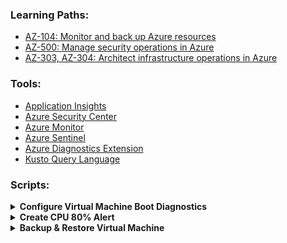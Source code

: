 ### Learning Paths:
- [AZ-104: Monitor and back up Azure resources](https://docs.microsoft.com/en-us/learn/paths/az-104-monitor-backup-resources/)
- [AZ-500: Manage security operations in Azure](https://docs.microsoft.com/en-us/learn/paths/manage-security-operations/)
- [AZ-303, AZ-304: Architect infrastructure operations in Azure](https://docs.microsoft.com/en-us/learn/paths/architect-infrastructure-operations/)

### Tools:
- [Application Insights](https://docs.microsoft.com/en-us/azure/azure-monitor/app/app-insights-overview)
- [Azure Security Center](https://azure.microsoft.com/en-us/services/security-center/)
- [Azure Monitor](https://docs.microsoft.com/en-us/azure/azure-monitor/overview)
- [Azure Sentinel](https://docs.microsoft.com/en-us/azure/sentinel/overview)
- [Azure Diagnostics Extension](https://docs.microsoft.com/en-us/azure/azure-monitor/platform/diagnostics-extension-overview)
- [Kusto Query Language](https://docs.microsoft.com/en-us/azure/data-explorer/kusto/concepts/)

### Scripts:
<details>
  <summary><b>Configure Virtual Machine Boot Diagnostics</b></summary>
  
  ```
STORAGE=metricsstorage$RANDOM

az storage account create \
    --name $STORAGE \
    --sku Standard_LRS \
    --location eastus2 \
    --resource-group learn-2d3f4c3e-f5bf-4adb-a7be-a6572787dd70
	
az vm create \
    --name monitored-linux-vm \
    --image UbuntuLTS \
    --size Standard_B1s \
    --location eastus2 \
    --admin-username azureuser \
	--admin-password abcABC123'!@#' \
    --boot-diagnostics-storage $STORAGE \
    --resource-group learn-2d3f4c3e-f5bf-4adb-a7be-a6572787dd70 \
    --generate-ssh-keys
	
  ```
</details>

<details>
  <summary><b>Create CPU 80% Alert</b></summary>
  
  ```
cat <<EOF > cloud-init.txt
#cloud-config
package_upgrade: true
packages:
- stress
runcmd:
- sudo stress --cpu 1
EOF

az vm create \
    --resource-group learn-903737bb-b940-45e0-9ae9-b5943e85ef9c \
    --name vm1 \
    --image UbuntuLTS \
    --custom-data cloud-init.txt \
    --generate-ssh-keys

VMID=$(az vm show \
        --resource-group learn-903737bb-b940-45e0-9ae9-b5943e85ef9c \
        --name vm1 \
        --query id \
        --output tsv)
		
az monitor metrics alert create \
    -n "Cpu80PercentAlert" \
    --resource-group learn-903737bb-b940-45e0-9ae9-b5943e85ef9c \
    --scopes $VMID \
    --condition "max percentage CPU > 80" \
    --description "Virtual machine is running at or greater than 80% CPU utilization" \
    --evaluation-frequency 1m \
    --window-size 1m \
    --severity 3
  ```
</details>

<details>
  <summary><b>Backup & Restore Virtual Machine</b></summary>
  
  ```
RGROUP=$(az group create --name vmbackups --location westus2 --output tsv --query name)

az network vnet create \
    --resource-group $RGROUP \
    --name NorthwindInternal \
    --address-prefix 10.0.0.0/16 \
    --subnet-name NorthwindInternal1 \
    --subnet-prefix 10.0.0.0/24
	
az vm create \
    --resource-group $RGROUP \
    --name NW-APP01 \
    --size Standard_DS1_v2 \
    --vnet-name NorthwindInternal \
    --subnet NorthwindInternal1 \
    --image Win2016Datacenter \
    --admin-username admin123 \
    --no-wait \
    --admin-password abcABC123'!@#'
	
az vm create \
    --resource-group $RGROUP \
    --name NW-RHEL01 \
    --size Standard_DS1_v2 \
    --image RedHat:RHEL:7-RAW:latest \
    --authentication-type ssh \
    --generate-ssh-keys \
    --vnet-name NorthwindInternal \
    --subnet NorthwindInternal1

az backup vault create \
	--name azure-backup  \
	--resource-group vmbackups \
	--location westus2

az backup protection enable-for-vm \
    --resource-group vmbackups \
    --vault-name azure-backup \
    --vm NW-APP01 \
    --policy-name DefaultPolicy

az backup job list \
    --resource-group vmbackups \
    --vault-name azure-backup \
    --output table
	
az backup protection backup-now \
    --resource-group vmbackups \
    --vault-name azure-backup \
    --container-name NW-APP01 \
    --item-name NW-APP01 \
    --retain-until 18-10-2030 \
    --backup-management-type AzureIaasVM

storageName=restorestaging$RANDOM

az storage account create \
	--resource-group $RGROUP \
	--name $storageName \
	--location westus2

az vm stop --resource-group $RGROUP --name NW-APP01

## use azure portal to restore ##

az group delete --name $RGROUP --yes
```
</details>
